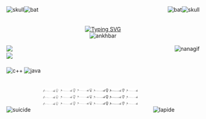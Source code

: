 <!-- gifs superiores -->
<div>
  <img align="left" alt="skull" height="30" width="auto" src="https://media.tenor.com/w-FFnB-YLYYAAAAi/skull-rotate.gif"/>
  <img align="left" alt="bat" height="35" width="auto" src="https://media.tenor.com/Npixqj3Ek1IAAAAi/sappy-seals.gif">
  <img align="right" alt="skull" height="30" width="auto" src="https://media.tenor.com/w-FFnB-YLYYAAAAi/skull-rotate.gif"/>
  <!-- <img align="center" alt="crow" height="100" width="auto" src="https://media1.tenor.com/m/4RZiTZWSgo4AAAAC/cat-black-cat.gif"> -->
  <!--<img align="center" alt="crow" height="100" width="auto" src="https://web.archive.org/web/20090829043948/http://www.geocities.com/pearlsnaplace/crowback.gif"-->
  <img align="right" alt="bat" height="35" width="auto" src="https://media.tenor.com/Npixqj3Ek1IAAAAi/sappy-seals.gif">
</div>

<br>
<br>
<br>

<!-- digitando... -->
<div align="center">
  <a href="https://git.io/typing-svg">
   <img src="https://readme-typing-svg.herokuapp.com?font=Roboto+Slab&pause=1000&color=9745f5&center=true&vCenter=true&width=300&lines=Welcome+Dear...;Death+awaits+you." alt="Typing SVG">
   </a>
   <br>

 <!-- barra ankh -->
  <img alt="ankhbar" height="34" width="auto" src="https://web.archive.org/web/20091026170733/http://geocities.com/paris/lights/6000/ankh.gif">
   <br>
   <br>
</div>

 
<div>
  <!-- link github stats -->
  <a href="https://github.com/myhticile"></a>
  <!-- gif nana -->
  <img align="right" alt="nanagif" height="180" width="auto" src="https://media1.tenor.com/m/8z4ARlovaHkAAAAd/nana-nana-anime.gif">
  <!-- github stats -->
  <img height="160em" src="https://github-readme-stats.vercel.app/api?username=myhticile&show_icons=true&theme=midnight-purple"/>
    <br>
  <img height="90em" src="https://github-readme-stats.vercel.app/api/top-langs/?username=myhticile&layout=compact&langs_count=16&theme=midnight-purple"/>
</div>

  <!-- linguagens -->
<div style="display: inline_block"><br>
  <img align="center" alt="c++" height="30" width="40" src="https://cdn.jsdelivr.net/gh/devicons/devicon@latest/icons/cplusplus/cplusplus-original.svg">
  <img align="center" alt="java" height="30" width="40" src="https://cdn.jsdelivr.net/gh/devicons/devicon@latest/icons/java/java-original.svg" />
   <br>
   <br>
   <br>
<!-- barra caveira -->
<div align="center">
  <img alt="skeleton jump" height="10" width="auto" align="center" src="https://github.com/Edmurk/Edmurk/blob/main/gifs/bone2-removebg-preview.png">
  <img alt="skeleton jump" height="10" width="auto" align="center" src="https://github.com/Edmurk/Edmurk/blob/main/gifs/bone2-removebg-preview.png">
  <img alt="skeleton jump" height="10" width="auto" align="center" src="https://github.com/Edmurk/Edmurk/blob/main/gifs/bone2-removebg-preview.png">
</div>
  
<!-- gifs inferiores-->  
  <img align="right" alt="lapide" height="110" width="auto" src="https://web.archive.org/web/20091027035904/http://br.geocities.com/studiolordedankhgifs/grave2.gif"/>
   <img alt="suicide" height="100" width="auto" src="https://web.archive.org/web/20091019015741/http://www.geocities.com/v2vfdevilhouseofhorror/skull_hng.gif">
</div>
